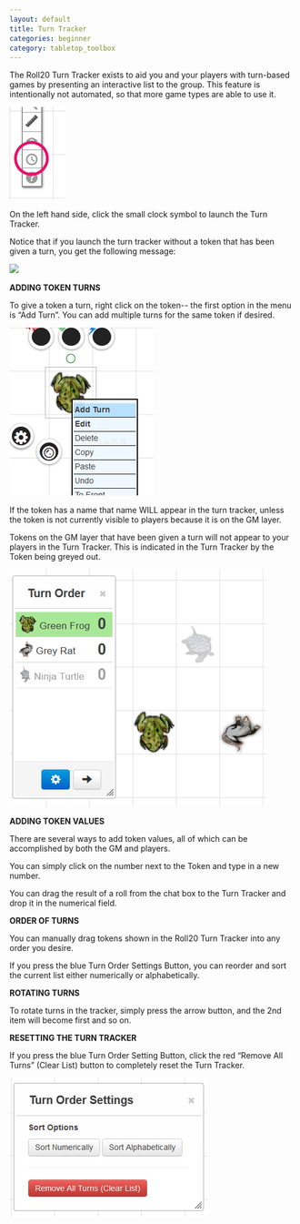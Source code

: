```yaml
---
layout: default
title: Turn Tracker
categories: beginner
category: tabletop_toolbox
---
```


The Roll20 Turn Tracker exists to aid you and your players with turn-based games by presenting an interactive list to the group.  This feature is intentionally not automated, so that more game types are able to use it.

<img src ='/images/Turn01.png'>

On the left hand side, click the small clock symbol to launch the Turn Tracker.

Notice that if you launch the turn tracker without a token that has been given a turn, you get the following message:

<img src ='/images/Turn02.png'>

**ADDING TOKEN TURNS**

To give a token a turn, right click on the token-- the first option in the menu is “Add Turn”.  You can add multiple turns for the same token if desired.

<img src ='/images/Turn03.png'>

If the token has a name that name WILL appear in the turn tracker, unless the token is not currently visible to players because it is on the GM layer.

Tokens on the GM layer that have been given a turn will not appear to your players in the Turn Tracker.  This is indicated in the Turn Tracker by the Token being greyed out.

<img src ='/images/Turn04.png'>

**ADDING TOKEN VALUES**

There are several ways to add token values, all of which can be accomplished by both the GM and players.

You can simply click on the number next to the Token and type in a new number.

You can drag the result of a roll from the chat box to the Turn Tracker and drop it in the numerical field.

**ORDER OF TURNS**

You can manually drag tokens shown in the Roll20 Turn Tracker into any order you desire.

If you press the blue Turn Order Settings Button, you can reorder and sort the current list either numerically or alphabetically.

**ROTATING TURNS**

To rotate turns in the tracker, simply press the arrow button, and the 2nd item will become first and so on.

**RESETTING THE TURN TRACKER**

If you press the blue Turn Order Setting Button, click the red “Remove All Turns” (Clear List) button to completely reset the Turn Tracker.

<img src='/images/Turn05.png' />